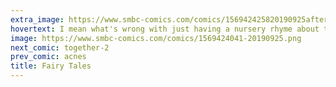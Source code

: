 ```yaml
---
extra_image: https://www.smbc-comics.com/comics/156942425820190925after.png
hovertext: I mean what's wrong with just having a nursery rhyme about the distribution of wool?
image: https://www.smbc-comics.com/comics/1569424041-20190925.png
next_comic: together-2
prev_comic: acnes
title: Fairy Tales
---
```



